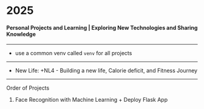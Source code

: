 # 2025
#### Personal Projects and Learning | Exploring New Technologies and Sharing Knowledge

---

- use a common venv called `venv` for all projects

--- 

- New Life: +NL4 -  Building a new life, Calorie deficit, and Fitness Journey

---
Order of Projects

1. Face Recognition with Machine Learning + Deploy Flask App
